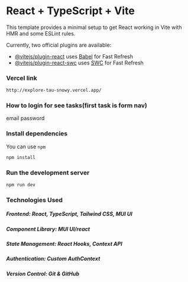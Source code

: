 # React + TypeScript + Vite

This template provides a minimal setup to get React working in Vite with HMR and some ESLint rules.

Currently, two official plugins are available:

- [@vitejs/plugin-react](https://github.com/vitejs/vite-plugin-react/blob/main/packages/plugin-react) uses [Babel](https://babeljs.io/) for Fast Refresh
- [@vitejs/plugin-react-swc](https://github.com/vitejs/vite-plugin-react/blob/main/packages/plugin-react-swc) uses [SWC](https://swc.rs/) for Fast Refresh

### Vercel link 

```bash
http://explore-tau-snowy.vercel.app/
```

### How to login for see tasks(first task is form nav)

email 
password


### Install dependencies

You can use  `npm`

```bash
npm install
```

### Run the development server

```bash
npm run dev
```

### Technologies Used

##### Frontend: React, TypeScript, Tailwind CSS, MUI UI
##### Component Library: MUI UI/react
##### State Management: React Hooks, Context API
##### Authentication: Custom AuthContext
##### Version Control: Git & GitHub